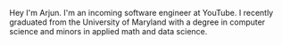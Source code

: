 Hey I'm Arjun. I'm an incoming software engineer at YouTube. I recently graduated from the University of Maryland with a degree in computer science and minors in applied math and data science.

